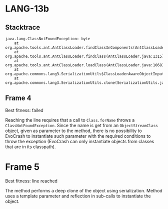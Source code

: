 # LANG-13b

## Stacktrace

```
java.lang.ClassNotFoundException: byte
	at org.apache.tools.ant.AntClassLoader.findClassInComponents(AntClassLoader.java:1365)
	at org.apache.tools.ant.AntClassLoader.findClass(AntClassLoader.java:1315)
	at org.apache.tools.ant.AntClassLoader.loadClass(AntClassLoader.java:1068)
	at org.apache.commons.lang3.SerializationUtils$ClassLoaderAwareObjectInputStream.resolveClass(SerializationUtils.java:268)
	at org.apache.commons.lang3.SerializationUtils.clone(SerializationUtils.java:95)
```

## Frame 4

Best fitness: failed

Reaching the line requires that a call to `Class.forName` throws a `ClassNotFoundException`. Since the name is get from an `ObjectStreamClass` object, given as parameter to the method, there is no possibility to EvoCrash to instantiate such parameter with the required conditions to throw the exception (EvoCrash can only instantiate objects from classes that are in its classpath). 


# Frame 5

Best fitness: line reached

The method performs a deep clone of the object using serialization. Method uses a template parameter and reflection in sub-calls to instantiate the object.
